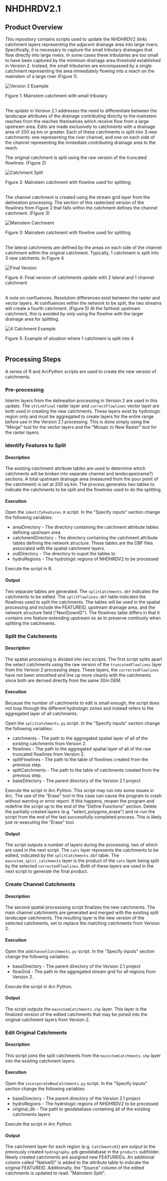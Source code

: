 # NHDHRDV2.1

## Product Overview

This repository contains scripts used to update the NHDHRDV2 (link) catchment layers representing the adjacent drainage area into large rivers. Specifically, it is necessary to capture the small tributary drainages that flow directly into large rivers. In some cases these tributaries are too small to have been captured by the minimum drainage area threshold established in Version 2. Instead, the small tributaries are encompassed by a single catchment representing the area immediately flowing into a reach on the mainstem of a large river (Figure 1). 

![Version 2 Example](images/Figure1.png)

Figure 1: Mainstem catchment with small tributary <br><br>

The update in Version 2.1 addresses the need to differentiate between the landscape attributes of the drainage contributing directly to the mainstem reaches from the reaches themselves which receive flow from a large upstream area. Edits are made exclusively to catchments with a drainage area of 200 sq km or greater. Each of these catchments is split into 3 new catchments: one representing the river channel, and one on each side of the channel representing the immediate contributing drainage area to the reach. 

The original catchment is split using the raw version of the truncated flowlines. (Figure 2)

![Catchment Split](images/Figure2.png)

Figure 2: Mainstem catchment with flowline used for splitting <br><br>

The channel catchment is created using the stream grid layer from the delineation processing. The section of this rasterized version of the flowlines from Figure 2 that falls within the catchment defines the channel catchment. (Figure 3)

![Mainstem Catchment](images/Figure3.png)

Figure 3: Mainstem catchment with flowline used for splitting <br><br>

The lateral catchments are defined by the areas on each side of the channel catchment within the original catchment. Typically, 1 catchment is split into 3 new catchents. In Figure 4

![Final Version](images/Figure4.png)

Figure 4: Final version of catchments update with 2 lateral and 1 channel catchment <br><br>


A note on confluences. Resolution differences exist between the raster and vector layers. At confluences within the network to be split, the two streams will create a fourth catchment. (Figure 5) At the farthest upstream catchment, this is avoided by only using the flowline with the larger drainage area for splitting. 

![4 Catchment Example](images/Figure5.png)

Figure 5: Example of situation where 1 catchment is split into 4 <br><br>




## Processing Steps
A series of R and ArcPython scripts are used to create the new version of catchments.

### Pre-processing

Interim layers from the delineaiton processing in Version 2 are used in this update. The `strLnkFinal` raster layer and `correctFlowlines` vector layer are both used in creating the new catchments. These layers exist by hydrologic region only and must be aggregated to create layers for the entire range before use in the Version 2.1 processing. This is done simply using the "Merge" tool for the vector layers and the "Mosaic to New Raster" tool for the raster layers. 

### Identify Features to Split

#### Description
The existing catchment attribute tables are used to determine which catchments will be broken into separate channel and landscape(name?) sections. A total upstream drainage area (measured from the pour point of the catchment) is set at 200 sq km. The process generates two tables to indicate the catchments to be split and the flowlines used to do the splitting.

#### Execution
Open the `identifyFeatures.R` script. In the "Specify inputs" section change the following variables: 
- areaDirectory  - The directory containing the catchment attribute tables defining upstream area
- catchmentDirectory - The directory containing the catchment attribute tables defining the network structure. These tables are the DBF files associated with the spatial catchment layers.
- outDirectory - The directory to ouput the tables to
- hydroRegions - The hydrologic regions of NHDHRDV2 to be processed

Execute the script in R. 

#### Output
Two separate tables are generated. The `splitCatchments.dbf` indicates the catchments to be edited. The `splitFlowlines.dbf` table indicates the flowlines used to split the catchments. The tables will be used in the spatial processing and include the FEATUREID, upstream drainage area, and the network structure field ("NextDownID"). The flowlines table differs in that it contains one feature extending upstream so as to preserve continuity when splitting the catchments. 


### Split the Catchments

#### Description
The spatial processing is divided into two scripts. The first script splits apart the select catchments using the raw version of the `truncatedFlowlines` layer from the Version 2 processing steps. These layers, the `correctedFlowlines` have not been smoothed and line up more cleanly with the catchments since both are derived directly from the same 30m DEM.

#### Execution
Because the number of catchments to edit is small enough, the script does not loop through the different hydrologic zones and instead refers to the aggregated layer of all catchments. 

Open the `splitCatchments.py` script. In the "Specify inputs" section change the following variables: 
- catchments - The path to the aggregated spatial layer of all of the existing catchments from Version 2. 
- flowlines - The path to the aggregated spatial layer of all of the raw truncated flowlines from Version 2. 
- splitFlowlines - The path to the table of flowlines created from the previous step. 
- splitCatchments - The path to the table of catchments created from the previous step. 
- baseDirectory - The parent directory of the Version 2.1 project

Execute the script in Arc Python. This script may run into some issues in Arc. The use of the "Erase" tool in this case can cause the program to crash without warning or error report. If this happens, reopen the program and redefine the script up to the end of the "Define Functions" section. Delete the partially created layers (e.g. "select_polygons_erase") and re-run the script from the end of the last successfully completed process. This is likely just re-executing the "Erase" tool. 

#### Output
The script outputs a number of layers during the processing, two of which are used in the next script. The `cats` layer represents the catchments to be edited, indicated by the `splitCatchments.dbf` table. The `mainstem_split_catchments` layer is the product of the `cats` layer being split by the selected `correctedFlowlines`. Both of these layers are used in the next script to generate the final product.


### Create Channel Catchments

#### Description
The second spatial processsing script finalizes the new catchments. The main channel catchments are generated and merged  with the existing split landscape catchments. The resulting layer is the new version of the selected catchments, set to replace the matching catchments from Version 2. 

#### Execution
Open the `addChannelCatchments.py` script. In the "Specify inputs" section change the following variables: 
- baseDirectory - The parent directory of the Version 2.1 project
- flowGrid - The path to the aggregated stream grid for all regions from Version 2. 

Execute the script in Arc Python. 

#### Output
The script outputs the `mainstemCatchments.shp` layer. This layer is the finalized version of the edited catchments that may be joined into the original catchment layers from Version 2. 


### Edit Original Catchments

#### Description
This script joins the split catchments from the `mainstemCatchments.shp` layer into the existing catchment layers.

#### Execution
Open the `incorporateNewCatchments.py` script. In the "Specify inputs" section change the following variables: 
- baseDirectory - The parent directory of the Version 2.1 project
- hydroRegions - The hydrologic regions of NHDHRDV2 to be processed
- original_db - The path to geodatabase containing all of the existing catchments layers

Execute the script in Arc Python. 

#### Output

The catchment layer for each region (e.g. `Catchments01`) are output to the previously created `hydrography.gdb` geodatabase in the `products` subfolder. Newly created catchments are assigned new FEATUREIDs. An additional column called "NativeID" is added to the attribute table to indicate the original FEATUREID. Additionally, the "Source" column of the edited catchments is updated to read: "Mainstem Split".

